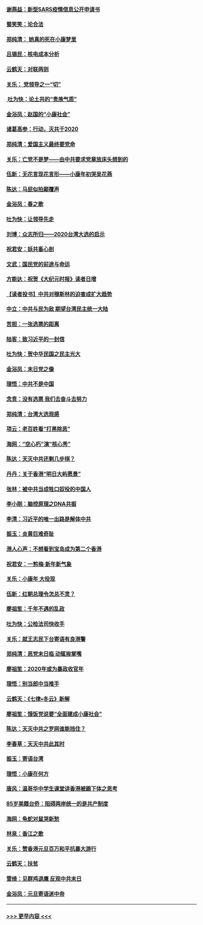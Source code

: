 #### [谢燕益：新型SARS疫情信息公开申请书](../pages/nsc993/n11808840.md?t=01220931) 
#### [蜀笑笑：论合法](../pages/nsc993/n11808064.md?t=01220931) 
#### [郑纯清： 她真的死在小康梦里](../pages/nsc993/n11806623.md?t=01220931) 
#### [吕锡民：核电成本分析](../pages/nsc993/n11806284.md?t=01220931) 
#### [云鹤天：对联两则](../pages/nsc993/n11805957.md?t=01220931) 
#### [关乐： 党领导之一“切”](../pages/nsc993/n11804505.md?t=01220931) 
#### [ 吐为快：论土共的“贵族气质”](../pages/nsc993/n11804490.md?t=01220931) 
#### [金浴凤：赵国的“小康社会”](../pages/nsc993/n11804452.md?t=01220931) 
#### [诸葛高参：行动，灭共于2020](../pages/nsc993/n11804120.md?t=01220931) 
#### [郑纯清：爱国主义最终要党命](../pages/nsc993/n11802197.md?t=01220931) 
#### [关乐：亡党不是梦——由中共要求党章放床头想到的](../pages/nsc993/n11802156.md?t=01220931) 
#### [伍新：无花言现花言形——小康年初哭吴花燕](../pages/nsc993/n11800044.md?t=01220931) 
#### [陈达：马屁似拍颠覆声](../pages/nsc993/n11800010.md?t=01220931) 
#### [金浴凤：春之歌](../pages/nsc993/n11797687.md?t=01220931) 
#### [吐为快：让领导先走](../pages/nsc993/n11797512.md?t=01220931) 
#### [刘博：众志所归——2020台湾大选的启示](../pages/nsc993/n11796878.md?t=01220931) 
#### [祝君安：妖共畜心剖](../pages/nsc993/n11794273.md?t=01220931) 
#### [文武：国民党的前途与命运](../pages/nsc993/n11794198.md?t=01220931) 
#### [方能达：祝贺《大纪元时报》读者日增](../pages/nsc993/n11793807.md?t=01220931) 
#### [【读者投书】中共对穆斯林的迫害成扩大趋势](../pages/nsc993/n11791371.md?t=01220931) 
#### [中立：中共与民为敌 期望台湾民主统一大陆](../pages/nsc993/n11790392.md?t=01220931) 
#### [苦胆：一张选票的距离](../pages/nsc993/n11788914.md?t=01220931) 
#### [陆客：致习近平的一封信](../pages/nsc993/n11788867.md?t=01220931) 
#### [吐为快：贺中华民国之民主光大](../pages/nsc993/n11788618.md?t=01220931) 
#### [金浴凤：末日党之像](../pages/nsc993/n11787475.md?t=01220931) 
#### [理悟：中共不是中国](../pages/nsc993/n11787463.md?t=01220931) 
#### [念贲：没有选票  我们去奋斗去努力](../pages/nsc993/n11787398.md?t=01220931) 
#### [郑纯清：台湾大选观感](../pages/nsc993/n11786210.md?t=01220931) 
#### [项云：老百姓看“打黑除恶”](../pages/nsc993/n11785398.md?t=01220931) 
#### [海网：“空心朽”演“核心秀”](../pages/nsc993/n11783874.md?t=01220931) 
#### [陈达：天灭中共还剩几步棋？](../pages/nsc993/n11783719.md?t=01220931) 
#### [丹丹：关于香港“明日大屿愿景”](../pages/nsc993/n11783273.md?t=01220931) 
#### [张林：被中共当成牲口奴役的中国人](../pages/nsc993/n11782397.md?t=01220931) 
#### [李小刚：脑控原理之DNA共振](../pages/nsc993/n11780962.md?t=01220931) 
#### [李清：习近平的唯一出路是解体中共](../pages/nsc993/n11780866.md?t=01220931) 
#### [振玉：炎黄巨难奇耻](../pages/nsc993/n11779632.md?t=01220931) 
#### [港人心声：不想看到宝岛成为第二个香港](../pages/nsc993/n11778817.md?t=01220931) 
#### [祝君安：一剪梅‧新年新气象](../pages/nsc993/n11776340.md?t=01220931) 
#### [关乐：小康年 大役现](../pages/nsc993/n11774213.md?t=01220931) 
#### [伍新：红朝总理令怎总不灵？](../pages/nsc993/n11770813.md?t=01220931) 
#### [廖祖笙：千年不遇的乱政](../pages/nsc993/n11770373.md?t=01220931) 
#### [吐为快：公检法司快收手](../pages/nsc993/n11770359.md?t=01220931) 
#### [关乐：就王志民下台寄语有良港警](../pages/nsc993/n11769903.md?t=01220931) 
#### [郑纯清：恶党末日临 动辄挨掌嘴](../pages/nsc993/n11769356.md?t=01220931) 
#### [廖祖笙：2020年或为暴政收官年](../pages/nsc993/n11768216.md?t=01220931) 
#### [理悟：别当郎中当推手](../pages/nsc993/n11768243.md?t=01220931) 
#### [云鹤天：《七律▪冬云》新解](../pages/nsc993/n11768204.md?t=01220931) 
#### [廖祖笙：饿饭党说要“全面建成小康社会”](../pages/nsc993/n11767482.md?t=01220931) 
#### [陈达：天灭中共之罗网谁能挡住？](../pages/nsc993/n11767465.md?t=01220931) 
#### [李春草：天灭中共此其时](../pages/nsc993/n11767452.md?t=01220931) 
#### [振玉：寄语台湾](../pages/nsc993/n11767432.md?t=01220931) 
#### [理悟：小康在何方](../pages/nsc993/n11767394.md?t=01220931) 
#### [唐风：温哥华中学生课堂讲香港被踢下体之思考](../pages/nsc993/n11766848.md?t=01220931) 
#### [85岁美籍台侨：阻碍两岸统一的是共产制度](../pages/nsc993/n11765043.md?t=01220931) 
#### [海网：龟蛇对鼠哭新愁](../pages/nsc993/n11764895.md?t=01220931) 
#### [林泉：香江之歌](../pages/nsc993/n11764415.md?t=01220931) 
#### [关乐：赞香港元旦百万和平抗暴大游行](../pages/nsc993/n11764382.md?t=01220931) 
#### [云鹤天：扶贫](../pages/nsc993/n11764245.md?t=01220931) 
#### [雪绮：见群鸡退鹰  反观中共末日](../pages/nsc993/n11762112.md?t=01220931) 
#### [金浴凤：元旦寄语迷中帝](../pages/nsc993/n11761788.md?t=01220931) 

----
#### [ >>> 更早内容 <<< ](../indexes/nsc993-earlier.md)
